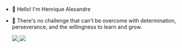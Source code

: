 - 👋 Hello! I'm Henrique Alexandre

- 🌱 There's no challenge that can't be overcome with determination, perseverance, and the willingness to learn and grow.

  <a href='https://www.linkedin.com/in/henrique-alexandre-de-souza-moreno/'><img src="https://img.shields.io/badge/LinkedIn-0077B5?style=for-the-badge&logo=linkedin&logoColor=white" /> <a/>
  <a href='https://www.youtube.com/@TINaPontaDosDedos'><img src="https://img.shields.io/badge/YouTube-FF0000?style=for-the-badge&logo=youtube&logoColor=white" /> <a/>

